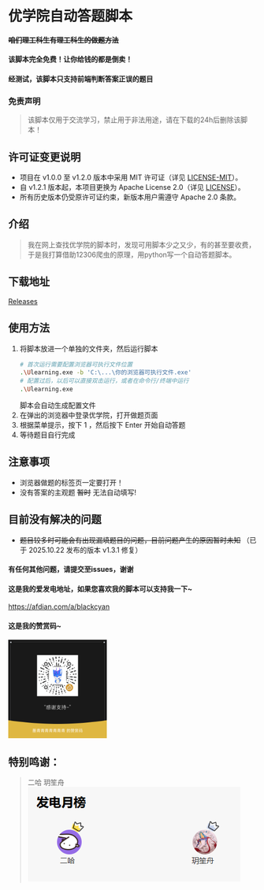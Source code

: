 # 优学院自动答题脚本  
#### ~~咱们理工科生有理工科生的做题方法~~  
#### 该脚本完全免费！让你给钱的都是倒卖！  
#### 经测试，该脚本只支持前端判断答案正误的题目  
### 免责声明
> 该脚本仅用于交流学习，禁止用于非法用途，请在下载的24h后删除该脚本！
## 许可证变更说明
- 项目在 v1.0.0 至 v1.2.0 版本中采用 MIT 许可证（详见 [LICENSE-MIT](LICENSE-MIT)）。
- 自 v1.2.1 版本起，本项目更换为 Apache License 2.0（详见 [LICENSE](LICENSE)）。
- 所有历史版本仍受原许可证约束，新版本用户需遵守 Apache 2.0 条款。
## 介绍
> 我在网上查找优学院的脚本时，发现可用脚本少之又少，有的甚至要收费，于是我打算借助12306爬虫的原理，用python写一个自动答题脚本。  
## 下载地址
[Releases](https://github.com/Black-Cyan/Ulearning/releases)  
## 使用方法  
1. 将脚本放进一个单独的文件夹，然后运行脚本
   ```bash
   # 首次运行需要配置浏览器可执行文件位置
   .\Ulearning.exe -b 'C:\...\你的浏览器可执行文件.exe'
   # 配置过后，以后可以直接双击运行，或者在命令行/终端中运行
   .\Ulearning.exe
   ```
   脚本会自动生成配置文件
2. 在弹出的浏览器中登录优学院，打开做题页面  
3. 根据菜单提示，按下 1 ，然后按下 Enter 开始自动答题  
4. 等待题目自行完成  
## 注意事项
- 浏览器做题的标签页一定要打开！
- 没有答案的主观题 ~~暂时~~ 无法自动填写!
## 目前没有解决的问题
- ~~题目较多时可能会有出现漏填题目的问题，目前问题产生的原因暂时未知~~ （已于 2025.10.22 发布的版本 v1.3.1 修复）
#### 有任何其他问题，请提交至issues，谢谢
#### 这是我的爱发电地址，如果您喜欢我的脚本可以支持我一下~
https://afdian.com/a/blackcyan  
#### 这是我的赞赏码~
<img src="https://github.com/Black-Cyan/Black-Cyan/blob/main/%E8%B5%9E%E8%B5%8F%E7%A0%81.png" width="200" height="200" alt="赞赏码">

## 特别鸣谢：  
> 二哈 玥笙舟  
> ![img.png](img.png)
